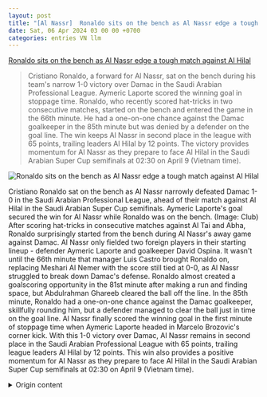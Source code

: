 ```yaml
---
layout: post
title: "[Al Nassr]  Ronaldo sits on the bench as Al Nassr edge a tough match against Al Hilal"
date: Sat, 06 Apr 2024 03 00 00 +0700
categories: entries VN llm
---
```

[ Ronaldo sits on the bench as Al Nassr edge a tough match against Al Hilal](https://vov.vn/the-thao/ronaldo-ngoi-du-bi-al-nassr-thang-nhoc-truoc-khi-dai-chien-al-hilal-post1087337.vov)

> Cristiano Ronaldo, a forward for Al Nassr, sat on the bench during his team's narrow 1-0 victory over Damac in the Saudi Arabian Professional League. Aymeric Laporte scored the winning goal in stoppage time. Ronaldo, who recently scored hat-tricks in two consecutive matches, started on the bench and entered the game in the 66th minute. He had a one-on-one chance against the Damac goalkeeper in the 85th minute but was denied by a defender on the goal line. The win keeps Al Nassr in second place in the league with 65 points, trailing leaders Al Hilal by 12 points. The victory provides momentum for Al Nassr as they prepare to face Al Hilal in the Saudi Arabian Super Cup semifinals at 02:30 on April 9 (Vietnam time).

![ Ronaldo sits on the bench as Al Nassr edge a tough match against Al Hilal](https://vov-media.emitech.vn/sites/default/files/styles/og_image/public/2024-04/al_nassr_ronaldo.jpg?v=1712360631)

 Cristiano Ronaldo sat on the bench as Al Nassr narrowly defeated Damac 1-0 in the Saudi Arabian Professional League, ahead of their match against Al Hilal in the Saudi Arabian Super Cup semifinals.
Aymeric Laporte's goal secured the win for Al Nassr while Ronaldo was on the bench. (Image: Club)
After scoring hat-tricks in consecutive matches against Al Tai and Abha, Ronaldo surprisingly started from the bench during Al Nassr's away game against Damac. Al Nassr only fielded two foreign players in their starting lineup - defender Aymeric Laporte and goalkeeper David Ospina.
It wasn't until the 66th minute that manager Luis Castro brought Ronaldo on, replacing Meshari Al Nemer with the score still tied at 0-0, as Al Nassr struggled to break down Damac's defense.
Ronaldo almost created a goalscoring opportunity in the 81st minute after making a run and finding space, but Abdulrahman Ghareeb cleared the ball off the line.
In the 85th minute, Ronaldo had a one-on-one chance against the Damac goalkeeper, skillfully rounding him, but a defender managed to clear the ball just in time on the goal line.
Al Nassr finally scored the winning goal in the first minute of stoppage time when Aymeric Laporte headed in Marcelo Brozovic's corner kick.
With this 1-0 victory over Damac, Al Nassr remains in second place in the Saudi Arabian Professional League with 65 points, trailing league leaders Al Hilal by 12 points.
This win also provides a positive momentum for Al Nassr as they prepare to face Al Hilal in the Saudi Arabian Super Cup semifinals at 02:30 on April 9 (Vietnam time).

<details>
  <summary>Origin content</summary>
  ---
layout: post
title: " [Al Nassr] Ronaldo ngồi dự bị, Al Nassr thắng nhọc trước khi đại chiến Al Hilal"
date: Sat, 06 Apr 2024 03:00:00 +0700
categories: entries VN
---
[Ronaldo ngồi dự bị, Al Nassr thắng nhọc trước khi đại chiến Al Hilal](https://vov.vn/the-thao/ronaldo-ngoi-du-bi-al-nassr-thang-nhoc-truoc-khi-dai-chien-al-hilal-post1087337.vov)

![Ronaldo ngồi dự bị, Al Nassr thắng nhọc trước khi đại chiến Al Hilal](https://vov-media.emitech.vn/sites/default/files/styles/og_image/public/2024-04/al_nassr_ronaldo.jpg?v=1712360631)

Cristiano Ronaldo ngồi dự bị, Al Nassr vất vả thắng Damac 1-0 tại giải VĐQG Saudi Arabia trước khi quyết đấu với Al Hilal ở bán kết Siêu cúp Saudi Arabia.

Laporte ghi bàn mang về chiến thắng cho Al Nassr trong ngày Ronaldo vào sân từ ghế dự bị. (Ảnh: CLB)

Sau khi liên tiếp lập hat-trick vào lưới Al Tai và Abha, Cristiano Ronaldo bất ngờ ngồi dự bị trong chuyến làm khách của Damac. Al Nassr cũng chỉ sử dụng 2 ngoại binh ở đội hình xuất phát là trung vệ Aymeric Laporte và thủ môn David Ospina.

Phải đến phút 66, HLV Luis Castro mới tung Cristiano Ronaldo vào sân thay Meshari Al Nemer khi tỷ số vẫn hoà 0-0 và Al Nassr tỏ ra bế tắc trước hàng phòng ngự Damac.

Cristiano Ronaldo suýt có pha kiến tạo ở phút 81 sau khi chạy chỗ và căng ngang thuận lợi cho đồng đội. Tuy nhiên, Abdulrahman Ghareeb lại dứt điểm dội xà ngang.

Tới phút 85, Cristiano Ronaldo có pha đối mặt thủ môn và dứt điểm rất khéo, nhưng hậu vệ Damac kịp lùi về phá bóng ngay trên vạch vôi.

Phải chờ đến phút 90+1, Al Nassr mới được ăn mừng chiến thắng trước Damac. Aymeric Laporte bật cao đánh đầu thành bàn sau quả phạt góc của Marcelo Brozovic.

Thắng 1-0 trước Damac, Al Nassr tiếp tục đứng thứ nhì tại giải VĐQG Saudi Arabia với 65 điểm và kém 12 điểm so với ngôi đầu của Al Hilal.

Chiến thắng này cũng là bước chạy đà thuận lợi cho Al Nassr trước khi gặp Al Hilal ở bán kết Siêu cúp Saudi Arabia lúc 02h30 rạng sáng 9/4 (giờ Việt Nam).


</details>
